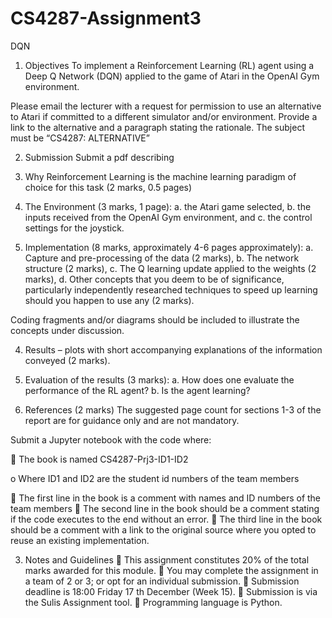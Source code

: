 # CS4287-Assignment3
DQN


1. Objectives
To implement a Reinforcement Learning (RL) agent using a Deep Q Network (DQN) applied to the
game of Atari in the OpenAI Gym environment.

Please email the lecturer with a request for permission to use an alternative to Atari if committed to a
different simulator and/or environment. Provide a link to the alternative and a paragraph stating the
rationale. The subject must be “CS4287: ALTERNATIVE”


2. Submission
Submit a pdf describing
1. Why Reinforcement Learning is the machine learning paradigm of choice for this task (2 marks,
0.5 pages)

2. The Environment (3 marks, 1 page):
a. the Atari game selected,
b. the inputs received from the OpenAI Gym environment, and
c. the control settings for the joystick.
3. Implementation (8 marks, approximately 4-6 pages approximately):
a. Capture and pre-processing of the data (2 marks),
b. The network structure (2 marks),
c. The Q learning update applied to the weights (2 marks),
d. Other concepts that you deem to be of significance, particularly independently
researched techniques to speed up learning should you happen to use any (2 marks).



Coding fragments and/or diagrams should be included to illustrate the concepts under
discussion.


4. Results – plots with short accompanying explanations of the information conveyed (2 marks).


5. Evaluation of the results (3 marks):
a. How does one evaluate the performance of the RL agent?
b. Is the agent learning?
6. References (2 marks)
The suggested page count for sections 1-3 of the report are for guidance only and are not mandatory.

Submit a Jupyter notebook with the code where:

 The book is named CS4287-Prj3-ID1-ID2

o Where ID1 and ID2 are the student id numbers of the team members

 The first line in the book is a comment with names and ID numbers of the team members
 The second line in the book should be a comment stating if the code executes to the end without
an error.
 The third line in the book should be a comment with a link to the original source where you
opted to reuse an existing implementation.


3. Notes and Guidelines
 This assignment constitutes 20% of the total marks awarded for this module.
 You may complete the assignment in a team of 2 or 3; or opt for an individual submission.
 Submission deadline is 18:00 Friday 17
th December (Week 15).
 Submission is via the Sulis Assignment tool.
 Programming language is Python.
